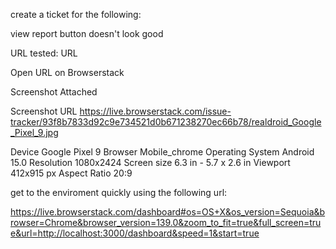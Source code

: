 create a ticket for the following:

view report button doesn't look good

URL tested: URL

Open URL on Browserstack

Screenshot Attached

Screenshot URL https://live.browserstack.com/issue-tracker/93f8b7833d92c9e734521d0b671238270ec66b78/realdroid_Google_Pixel_9.jpg

Device	Google Pixel 9
Browser	Mobile_chrome
Operating System	Android 15.0
Resolution	1080x2424
Screen size	6.3 in - 5.7 x 2.6 in
Viewport	412x915 px
Aspect Ratio	20:9

get to the enviroment quickly using the following url:

https://live.browserstack.com/dashboard#os=OS+X&os_version=Sequoia&browser=Chrome&browser_version=139.0&zoom_to_fit=true&full_screen=true&url=http://localhost:3000/dashboard&speed=1&start=true